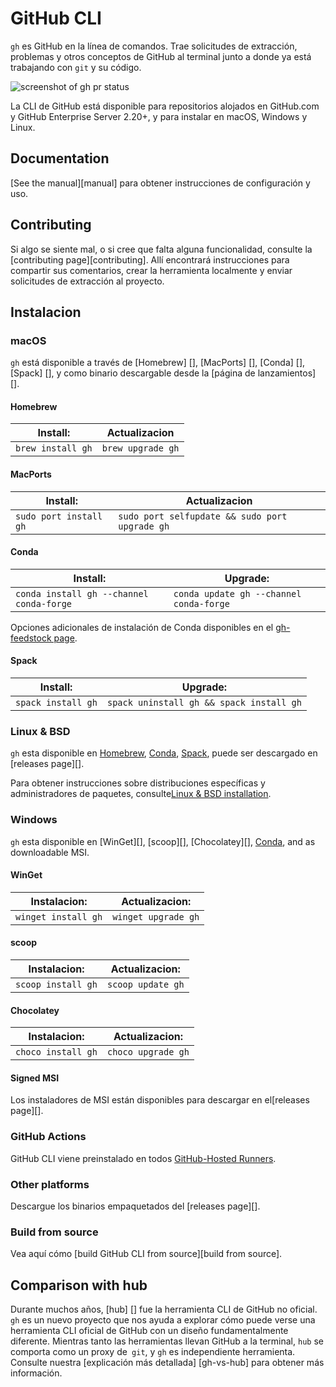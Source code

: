 # GitHub CLI

`gh` es GitHub en la línea de comandos. Trae solicitudes de extracción, problemas y otros conceptos de GitHub al terminal junto a donde ya está trabajando con `git` y su código.

![screenshot of gh pr status](https://user-images.githubusercontent.com/98482/84171218-327e7a80-aa40-11ea-8cd1-5177fc2d0e72.png)

La CLI de GitHub está disponible para repositorios alojados en GitHub.com y GitHub Enterprise Server 2.20+, y para instalar en macOS, Windows y Linux.

## Documentation

[See the manual][manual] para obtener instrucciones de configuración y uso.

## Contributing

Si algo se siente mal, o si cree que falta alguna funcionalidad, consulte la [contributing page][contributing]. Allí encontrará instrucciones para compartir sus comentarios, crear la herramienta localmente y enviar solicitudes de extracción al proyecto.

<!-- this anchor is linked to from elsewhere, so avoid renaming it -->
## Instalacion

### macOS

`gh` está disponible a través de [Homebrew] [], [MacPorts] [], [Conda] [], [Spack] [], y como binario descargable desde la [página de lanzamientos] [].

#### Homebrew
| Install:          | Actualizacion         |
| ----------------- | ----------------- |
| `brew install gh` | `brew upgrade gh` |

#### MacPorts

| Install:               | Actualizacion                                       |
| ---------------------- | ---------------------------------------------- |
| `sudo port install gh` | `sudo port selfupdate && sudo port upgrade gh` |

#### Conda

| Install:                                 | Upgrade:                                |
|------------------------------------------|-----------------------------------------|
| `conda install gh --channel conda-forge` | `conda update gh --channel conda-forge` |
Opciones adicionales de instalación de Conda disponibles en el [gh-feedstock page](https://github.com/conda-forge/gh-feedstock#installing-gh).
#### Spack

| Install:           | Upgrade:                                 |
| ------------------ | ---------------------------------------- |
| `spack install gh` | `spack uninstall gh && spack install gh` |

### Linux & BSD

`gh` esta disponible en  [Homebrew](#homebrew), [Conda](#conda), [Spack](#spack), puede ser descargado en [releases page][].

Para obtener instrucciones sobre distribuciones específicas y administradores de paquetes, consulte[Linux & BSD installation](./docs/install_linux.md).

### Windows

`gh` esta disponible en [WinGet][], [scoop][], [Chocolatey][], [Conda](#conda), and as downloadable MSI.

#### WinGet
| Instalacion:            | Actualizacion:            |
| ------------------- | --------------------|
| `winget install gh` | `winget upgrade gh` |

#### scoop

| Instalacion:           | Actualizacion:           |
| ------------------ | ------------------ |
| `scoop install gh` | `scoop update gh`  |

#### Chocolatey

| Instalacion:           | Actualizacion:           |
| ------------------ | ------------------ |
| `choco install gh` | `choco upgrade gh` |
#### Signed MSI

Los instaladores de MSI están disponibles para descargar en el[releases page][].

### GitHub Actions

GitHub CLI viene preinstalado en todos [GitHub-Hosted Runners](https://docs.github.com/en/actions/using-github-hosted-runners/about-github-hosted-runners).

### Other platforms

Descargue los binarios empaquetados del [releases page][].

### Build from source

Vea aquí cómo [build GitHub CLI from source][build from source].

## Comparison with hub

Durante muchos años, [hub] [] fue la herramienta CLI de GitHub no oficial. `gh` es un nuevo proyecto que nos ayuda a explorar
cómo puede verse una herramienta CLI oficial de GitHub con un diseño fundamentalmente diferente. Mientras tanto
las herramientas llevan GitHub a la terminal, `hub` se comporta como un proxy de` git`, y `gh` es independiente
herramienta. Consulte nuestra [explicación más detallada] [gh-vs-hub] para obtener más información.
